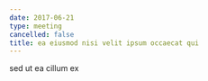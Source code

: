 ```yaml
---
date: 2017-06-21
type: meeting
cancelled: false
title: ea eiusmod nisi velit ipsum occaecat qui
---
```

sed ut ea cillum ex